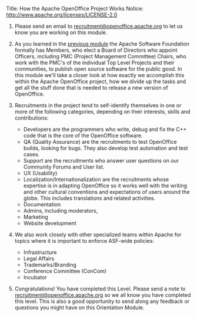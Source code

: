 Title:     How the Apache OpenOffice Project Works
Notice: http://www.apache.org/licenses/LICENSE-2.0

1. Please send an email to [recruitment@openoffice.apache.org](mailto:recruitment@openoffice.apache.org?subject=Starting%20How%20the%20Apache%20OpenOffice%20Project%20Works) to let us know you are working on this module.

1. As you learned in the [previous module](intro-contributing.html) the Apache Software Foundation formally has Members, who elect a Board of Directors who appoint Officers, including PMC (Project Management Committee) Chairs, who work with the PMC's of the individual Top Level Projects and their communities, to publish open source software for the public good. In this module we'll take a closer look at how exactly we accomplish this within the Apache OpenOffice project, how we divide up the tasks and get all the stuff done that is needed to release a new version of OpenOffice.

1. Recruitments in the project tend to self-identify themselves in one or more of the following categories, depending on their interests, skills and contributions:

   * Developers are the programmers who write, debug and fix the C++ code that is the core of the OpenOffice software.
   * QA (Quality Assurance) are the recruitments to test OpenOffice builds, looking for bugs. They also develop test automation and test cases.
   * Support are the recruitments who answer user questions on our Community Forums and User list.
   * UX (Usability)
   * Localization/Internationalization are the recruitments whose expertise is in adapting OpenOffice so it works well with the writing and other cultural conventions and expectations of
     users around the globe. This includes translations and related activities.
   * Documentation
   * Admins, including moderators,
   * Marketing
   * Website development

1. We also work closely with other specialized teams within Apache for topics where it is important to enforce ASF-wide policies:

   * Infrastructure
   * Legal Affairs
   * Trademarks/Branding
   * Conference Committee (ConCom)
   * Incubator

1. Congratulations! You have completed this Level. Please send a note to [recruitment@openoffice.apache.org](mailto:recruitment@openoffice.apache.org?subject=Completed%20How%20the%20Apache%20OpenOffice%20Project%20Works) so we all know you have completed this level. This is also a good opportunity to send along any feedback or questions you might have on this Orientation Module.
